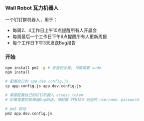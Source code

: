 ### Wall Robot 瓦力机器人

一个钉钉群机器人，用于：

- 每周2、4工作日上午10点提醒所有人开晨会
- 每周最后一个工作日下午6点提醒所有人更新周报
- 每个工作日下午3天发送Bug报告

### 开始
```bash
npm install pm2 -g # 安装到全局, 可能需要 sudo
npm install

# 配置自己的 app.dev.config.js
cp app.config.js app.dev.config.js

# 需要配置自己的钉钉机器人 access_token
# 如果需要抓取禅道Bug的话，请配置 ZENTAO 对应的 username、password

# pm2 启动
pm2 app.dev.config.js

```